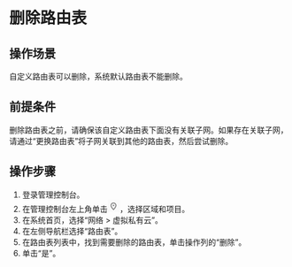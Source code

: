 # 删除路由表<a name="vpc_route01_0010"></a>

## 操作场景<a name="zh-cn_topic_0212076965_s974a02c09b8e44f59dcc9335de2d030a"></a>

自定义路由表可以删除，系统默认路由表不能删除。

## 前提条件<a name="zh-cn_topic_0212076965_section13325112773613"></a>

删除路由表之前，请确保该自定义路由表下面没有关联子网。如果存在关联子网，请通过“更换路由表”将子网关联到其他的路由表，然后尝试删除。

## 操作步骤<a name="zh-cn_topic_0212076965_sdec7a81b54b0476b8e37270f45edcca7"></a>

1.  登录管理控制台。
2.  在管理控制台左上角单击![](figures/icon-region-0.png)，选择区域和项目。
3.  在系统首页，选择“网络 \> 虚拟私有云”。
4.  在左侧导航栏选择“路由表”。
5.  在路由表列表中，找到需要删除的路由表，单击操作列的“删除”。
6.  单击“是”。

